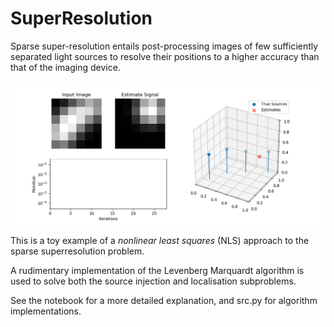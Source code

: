 # SuperResolution

Sparse super-resolution entails post-processing images of few sufficiently separated light sources to resolve their positions to a higher accuracy than that of the imaging device.

<img src="https://github.com/jcvdwlt/SuperResolution/blob/master/figs/sr4.gif" > 

This is a toy example of a *nonlinear least squares* (NLS) approach to the sparse superresolution problem.  

A rudimentary implementation of the Levenberg Marquardt algorithm is used to solve both the source injection and localisation subproblems.

See the notebook for a more detailed explanation, and src.py for algorithm implementations.

